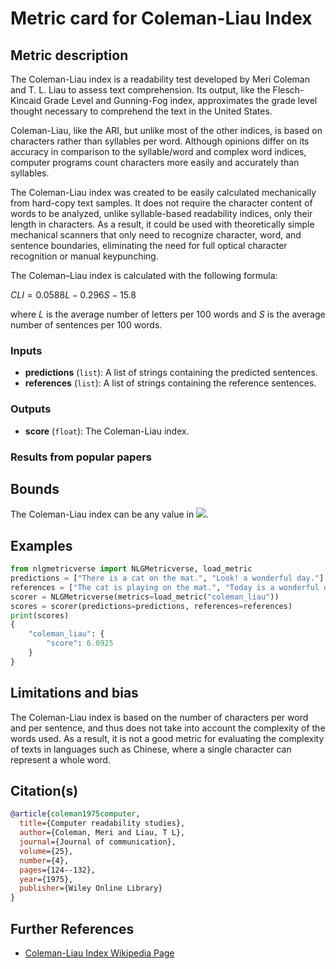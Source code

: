 # Metric card for Coleman-Liau Index

## Metric description
The Coleman-Liau index is a readability test developed by Meri Coleman and T. L. Liau to assess text comprehension. Its output, like the Flesch-Kincaid Grade Level and Gunning-Fog index, approximates the grade level thought necessary to comprehend the text in the United States. 

Coleman-Liau, like the ARI, but unlike most of the other indices, is based on characters rather than syllables per word. Although opinions differ on its accuracy in comparison to the syllable/word and complex word indices, computer programs count characters more easily and accurately than syllables.

The Coleman-Liau index was created to be easily calculated mechanically from hard-copy text samples. It does not require the character content of words to be analyzed, unlike syllable-based readability indices, only their length in characters. As a result, it could be used with theoretically simple mechanical scanners that only need to recognize character, word, and sentence boundaries, eliminating the need for full optical character recognition or manual keypunching.

The Coleman–Liau index is calculated with the following formula:

$CLI = 0.0588L - 0.296S - 15.8$

where $L$ is the average number of letters per 100 words and $S$ is the average number of sentences per 100 words.

### Inputs
- **predictions** (`list`): A list of strings containing the predicted sentences.
- **references** (`list`): A list of strings containing the reference sentences.

### Outputs
- **score** (`float`): The Coleman-Liau index.

### Results from popular papers

## Bounds
The Coleman-Liau index can be any value in <img src="https://render.githubusercontent.com/render/math?math={[0,10]}##gh-light-mode-only">.

## Examples
```python
from nlgmetricverse import NLGMetricverse, load_metric
predictions = ["There is a cat on the mat.", "Look! a wonderful day."]
references = ["The cat is playing on the mat.", "Today is a wonderful day"]
scorer = NLGMetricverse(metrics=load_metric("coleman_liau"))
scores = scorer(predictions=predictions, references=references)
print(scores)
{
    "coleman_liau": { 
        "score": 6.0925 
    }
}
```
## Limitations and bias
The Coleman-Liau index is based on the number of characters per word and per sentence, and thus does not take into account the complexity of the words used. As a result, it is not a good metric for evaluating the complexity of texts in languages such as Chinese, where a single character can represent a whole word.

## Citation(s)
```bibtex
@article{coleman1975computer,
  title={Computer readability studies},
  author={Coleman, Meri and Liau, T L},
  journal={Journal of communication},
  volume={25},
  number={4},
  pages={124--132},
  year={1975},
  publisher={Wiley Online Library}
}
```
## Further References
- [Coleman-Liau Index Wikipedia Page](https://en.wikipedia.org/wiki/Coleman%E2%80%93Liau_index)